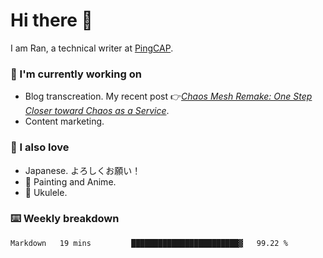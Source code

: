 # Hi there 👋

I am Ran, a technical writer at [PingCAP](https://pingcap.com/).

### 📝 I'm currently working on

- Blog transcreation. My recent post 👉[*Chaos Mesh Remake: One Step Closer toward Chaos as a Service*](https://pingcap.com/blog/chaos-mesh-remake-one-step-closer-toward-chaos-as-a-service).
- Content marketing.

### 🤠 I also love

- Japanese. よろしくお願い！ 
- 🎨 Painting and Anime. 
- 🎸 Ukulele.

### ⌨️ Weekly breakdown

<!--START_SECTION:waka-->
```text
Markdown   19 mins         ████████████████████████▓   99.22 % 
```
<!--END_SECTION:waka-->
